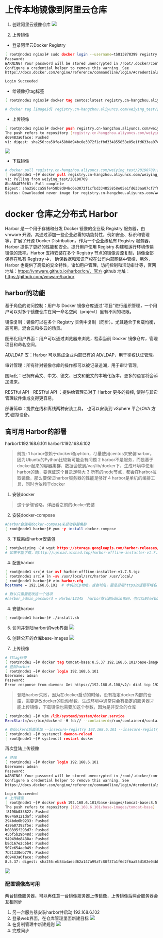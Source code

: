 # 上传本地镜像到阿里云仓库

1. 创建阿里云镜像仓库
![](images/342913233303ebeb301e1d098062f10e.png)

2. 上传镜像

- 登录阿里云Docker Registry
```bash
[ root@node1 nginx]# sudo docker login --username=tb813878399 registry.cn-hangzhou.aliyuncs.com
Password: 
WARNING! Your password will be stored unencrypted in /root/.docker/config.json.
Configure a credential helper to remove this warning. See
https://docs.docker.com/engine/reference/commandline/login/#credentials-store

Login Succeeded
```

- 给镜像打tag标签
```bash
[ root@node1 nginx]# docker tag centos:latest registry.cn-hangzhou.aliyuncs.com/weiying_test/20190709:v1

# docker tag [ImageId] registry.cn-hangzhou.aliyuncs.com/weiying_test/20190709:[镜像版本号]
```

- 上传镜像
```bash
[ root@node1 nginx]# docker push registry.cn-hangzhou.aliyuncs.com/weiying_test/20190709:v1 
The push refers to repository [registry.cn-hangzhou.aliyuncs.com/weiying_test/20190709]
d69483a6face: Pushed 
v1: digest: sha256:ca58fe458b8d94bc6e3072f1cfbd334855858e05e1fd633aa07cf7f82b048e66 size: 529
```
![](images/1c93a98658927d960c18e3a211be5b2a.png)

- 下载镜像
```bash
# docker pull registry.cn-hangzhou.aliyuncs.com/weiying_test/20190709:[镜像版本号]
[ root@node1 ~]# docker pull registry.cn-hangzhou.aliyuncs.com/weiying_test/20190709:v1
v1: Pulling from weiying_test/20190709
8ba884070f61: Pull complete 
Digest: sha256:ca58fe458b8d94bc6e3072f1cfbd334855858e05e1fd633aa07cf7f82b048e66
Status: Downloaded newer image for registry.cn-hangzhou.aliyuncs.com/weiying_test/20190709:v1
```


# docker 仓库之分布式 Harbor
Harbor 是一个用于存储和分发 Docker 镜像的企业级 Registry 服务器，由vmware 开源，其通过添加一些企业必需的功能特性，例如安全、标识和管理等，扩展了开源 Docker Distribution。作为一个企业级私有 Registry 服务器，Harbor 提供了更好的性能和安全。提升用户使用 Registry 构建和运行环境传输镜像的效率。Harbor 支持安装在多个 Registry 节点的镜像资源复制，镜像全部保存在私有 Registry 中， 确保数据和知识产权在公司内部网络中管控，另外，Harbor 也提供了高级的安全特性，诸如用户管理，访问控制和活动审计等，官网地址：https://vmware.github.io/harbor/cn/，官方 github 地址：https://github.com/vmware/harbor

## harbor的功能
基于角色的访问控制：用户与 Docker 镜像仓库通过“项目”进行组织管理，一个用户可以对多个镜像仓库在同一命名空间（project）里有不同的权限。

镜像复制：镜像可以在多个 Registry 实例中复制（同步）。尤其适合于负载均衡，高可用，混合云和多云的场景。

图形化用户界面：用户可以通过浏览器来浏览，检索当前 Docker 镜像仓库，管理项目和命名空间。

AD/LDAP 支：Harbor 可以集成企业内部已有的 AD/LDAP，用于鉴权认证管理。

审计管理：所有针对镜像仓库的操作都可以被记录追溯，用于审计管理。

国际化：已拥有英文、中文、德文、日文和俄文的本地化版本。更多的语言将会添加进来。

RESTful API - RESTful API ：提供给管理员对于 Harbor 更多的操控, 使得与其它管理软件集成变得更容易。

部署简单：提供在线和离线两种安装工具， 也可以安装到 vSphere 平台(OVA 方式)虚拟设备。

##  高可用 Harbor的部署
harbor1:192.168.6.101
harbor1:192.168.6.102

>前提:
>1 harbor依赖于docker和pyhton，尽量使用centos来安装harbor，因为Ubuntu的Python比较新可能会有问题
>2 harbor不是服务，而是基于docker起来的容器集群，数据会放到/var/lib/docker下，生成环境中使用harbor的话，要保证这个目录足够大
>3 所有的node节点，都会在harbor拉取镜像，那么要保证harbor服务器的性能足够好
>4 harbor是单机的编排工具，同时也依赖于docker 

1. 安装docker
> 这个步骤省略，详细看之前的docker安装

2. 安装docker-compose
```bash
#harbor会使用docker-compose来启动容器集群
[ root@node1 harbor]# yum -y install docker-compose
```

3. 下载离线harbor安装包
```bash
[ root@weiying ~]# wget https://storage.googleapis.com/harbor-releases/release-1.7.0/harbor-offline-installer-v1.7.5.tgz
# 如果不能下载，到http://upload.aishad.top/harbor-offline-installer-v1.7.5.tgz下载
```

4. 配置harbor
```bash
[ root@node1 src]# tar xvf harbor-offline-installer-v1.7.5.tgz 
[ root@node1 src]# ln -sv /usr/local/src/harbor /usr/local/
[ root@node1 harbor]# vim harbor.cfg 
hostname = 192.168.6.101  # 本机的ip地址，或者域名，要是启用https的话要写域名

# 默认只需要更改这一个选项
#harbor_admin_password = Harbor12345  harbor默认的admin密码，也可以到harborweb界面修改

```

4. 安装harbor
```bash
[ root@node1 harbor]# ./install.sh
```

5. 访问并登陆harbor的web界面
![](http://aishad.top/wordpress/wp-content/uploads/2019/07/cec6bf2d308f4a0a2c926af687daa0c7.png)

6. 创建公开的仓库base-images
![](images/af395a7c251f32d3a72d81a36630fa44.png)

7. 上传镜像
```bash
# 打tag标签
[ root@node1 ~]# docker tag tomcat-base:8.5.37 192.168.6.101/base-images/tomcat-base:8.5.37
# 登陆harbor
[ root@node1 ~]# docker login 192.168.6.101
Username: admin
Password: 
Error response from daemon: Get https://192.168.6.100/v2/: dial tcp 192.168.6.100:443: connect: connection refused
```
> 登陆harber失败，因为在docker启动的时候，没有指定docker内部的仓库，需要更改docker的启动参数，生成环境中通常只会有指定的服务器才能上传镜像，下载镜像也需要加这个参数，因为是非安全的仓库
```bash
[ root@node1 ~]# vim /lib/systemd/system/docker.service 
ExecStart=/usr/bin/dockerd -H fd:// --containerd=/run/containerd/containerd.sock --insecure-registry 192.168.6.101 --insecure-registry 192.168.6.102

# 在dockerd后面添加 --insecure-registry 192.168.6.101 --insecure-registry 192.168.6.102
[ root@node1 ~]# systemctl daemon-reload 
[ root@node1 ~]# systemctl restart docker
```
再次登陆上传镜像
```bash
# 登陆
[ root@node1 ~]# docker login 192.168.6.101
Username: admin   
Password: 
WARNING! Your password will be stored unencrypted in /root/.docker/config.json.
Configure a credential helper to remove this warning. See
https://docs.docker.com/engine/reference/commandline/login/#credentials-store

Login Succeeded
# 上传镜像
[ root@node1 ~]# docker push 192.168.6.101/base-images/tomcat-base:8.5.37 
The push refers to repository [192.168.6.101/base-images/tomcat-base]
f8198b033822: Pushed 
8074a9121daf: Pushed 
294bde6b9233: Pushed 
429a07392f5e: Pushed 
b08395f293d7: Pushed 
45bf5b29b48d: Pushed 
94949de8430a: Pushed 
b8d167e2c5b4: Pushed 
507e654ae049: Pushed 
7b21330eb779: Pushed 
d69483a6face: Pushed 
8.5.37: digest: sha256:eb84a4aecd62a147a99a7c80f37a1f6d2f6aa55d102e04bbb5488adf955a3215 size: 2621
```
![](images/ff168606ee255c5f5f36fbe88168621b.png)



### 配置镜像高可用
两台镜像服务器，可以再任意一台镜像服务器上传镜像，上传镜像后两台服务器会互相同步

1. 另一台服务器安装harbor并启动
192.168.6.102
2. 登录web界面，在仓库管理里面新建目标
![](images/fe33133cf8e35d5c3be4a77e54076c7a.png)
3. 在复制管理中新建规则
![](images/0d213dbc08082a06d9612d87b772ab4c.png)
4. 完成同步